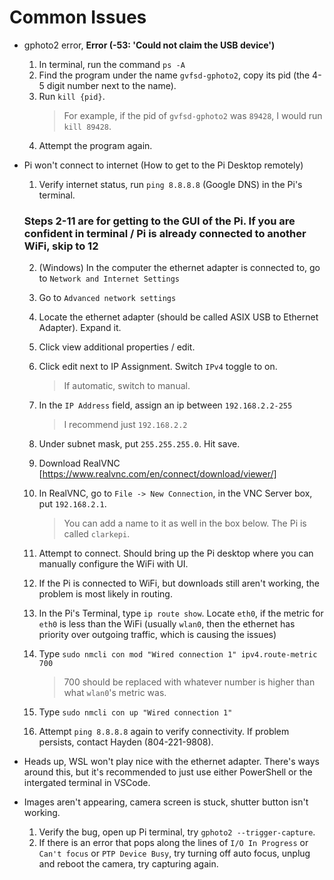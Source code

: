 # Common Issues
- gphoto2 error, **Error (-53: 'Could not claim the USB device')**
    1. In terminal, run the command `ps -A`
    2. Find the program under the name `gvfsd-gphoto2`, copy its pid (the 4-5 digit number next to the name).
    3. Run `kill {pid}`.
        > For example, if the pid of `gvfsd-gphoto2` was `89428`, I would run `kill 89428`.
    4. Attempt the program again.
- Pi won't connect to internet (How to get to the Pi Desktop remotely)
    1. Verify internet status, run `ping 8.8.8.8` (Google DNS) in the Pi's terminal.
    
    ### Steps 2-11 are for getting to the GUI of the Pi. If you are confident in terminal / Pi is already connected to another WiFi, skip to 12
    2. (Windows) In the computer the ethernet adapter is connected to, go to `Network and Internet Settings`
    3. Go to `Advanced network settings`
    4. Locate the ethernet adapter (should be called ASIX USB to Ethernet Adapter). Expand it.
    5. Click view additional properties / edit. 
    6. Click edit next to IP Assignment. Switch `IPv4` toggle to on.
        > If automatic, switch to manual. 
    7. In the `IP Address` field, assign an ip between `192.168.2.2-255`
        > I recommend just `192.168.2.2`
    8. Under subnet mask, put `255.255.255.0`. Hit save.
    9. Download RealVNC [https://www.realvnc.com/en/connect/download/viewer/]
    10. In RealVNC, go to `File -> New Connection`, in the VNC Server box, put `192.168.2.1`.
        > You can add a name to it as well in the box below. The Pi is called `clarkepi`.
    11. Attempt to connect. Should bring up the Pi desktop where you can manually configure the WiFi with UI.

    12. If the Pi is connected to WiFi, but downloads still aren't working, the problem is most likely in routing.
    13. In the Pi's Terminal, type `ip route show`. Locate `eth0`, if the metric for `eth0` is less than the WiFi (usually `wlan0`, then the ethernet has priority over outgoing traffic, which is causing the issues)
    14. Type `sudo nmcli con mod "Wired connection 1" ipv4.route-metric 700`
        > 700 should be replaced with whatever number is higher than what `wlan0`'s metric was.
    15. Type `sudo nmcli con up "Wired connection 1"`
    10. Attempt `ping 8.8.8.8` again to verify connectivity. If problem persists, contact Hayden (804-221-9808).
- Heads up, WSL won't play nice with the ethernet adapter. There's ways around this, but it's recommended to just use either PowerShell or the intergated terminal in VSCode.

- Images aren't appearing, camera screen is stuck, shutter button isn't working.
    1. Verify the bug, open up Pi terminal, try `gphoto2 --trigger-capture`.
    2. If there is an error that pops along the lines of `I/O In Progress` or `Can't focus` or `PTP Device Busy`, try turning off auto focus, unplug and reboot the camera, try capturing again.